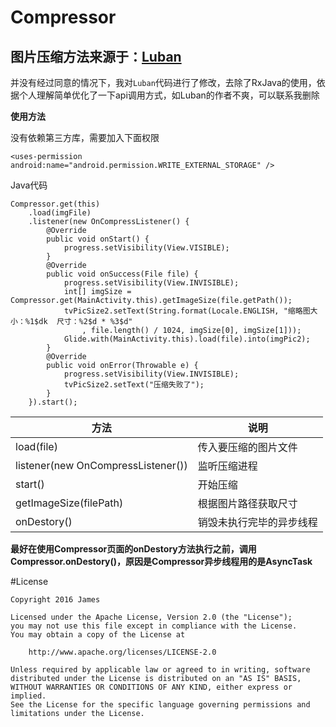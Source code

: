 # Compressor

图片压缩方法来源于：[Luban](https://github.com/Curzibn/Luban)
---

并没有经过同意的情况下，我对`Luban`代码进行了修改，去除了RxJava的使用，依据个人理解简单优化了一下api调用方式，如Luban的作者不爽，可以联系我删除

**使用方法**

没有依赖第三方库，需要加入下面权限

    <uses-permission android:name="android.permission.WRITE_EXTERNAL_STORAGE" />

Java代码

    Compressor.get(this)
        .load(imgFile)
        .listener(new OnCompressListener() {
            @Override
            public void onStart() {
                progress.setVisibility(View.VISIBLE);
            }
            @Override
            public void onSuccess(File file) {
                progress.setVisibility(View.INVISIBLE);
                int[] imgSize = Compressor.get(MainActivity.this).getImageSize(file.getPath());
                tvPicSize2.setText(String.format(Locale.ENGLISH, "缩略图大小：%1$dk  尺寸：%2$d * %3$d"
                    , file.length() / 1024, imgSize[0], imgSize[1]));
                Glide.with(MainActivity.this).load(file).into(imgPic2);
            }
            @Override
            public void onError(Throwable e) {
                progress.setVisibility(View.INVISIBLE);
                tvPicSize2.setText("压缩失败了");
            }
        }).start();

方法 | 说明
-- | --
load(file) | 传入要压缩的图片文件
listener(new OnCompressListener()) | 监听压缩进程
start() | 开始压缩
getImageSize(filePath) | 根据图片路径获取尺寸
onDestory() | 销毁未执行完毕的异步线程

**最好在使用Compressor页面的onDestory方法执行之前，调用Compressor.onDestory()，原因是Compressor异步线程用的是AsyncTask**

#License


    Copyright 2016 James

    Licensed under the Apache License, Version 2.0 (the "License");
    you may not use this file except in compliance with the License.
    You may obtain a copy of the License at

        http://www.apache.org/licenses/LICENSE-2.0

    Unless required by applicable law or agreed to in writing, software
    distributed under the License is distributed on an "AS IS" BASIS,
    WITHOUT WARRANTIES OR CONDITIONS OF ANY KIND, either express or implied.
    See the License for the specific language governing permissions and
    limitations under the License.
